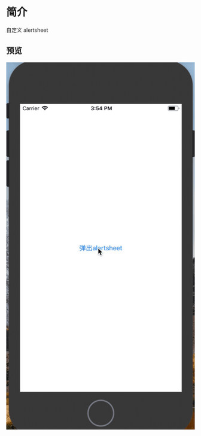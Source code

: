 # 简介

自定义 alertsheet
## 预览

![样式图](https://github.com/chennyhuang/HZAlertSheet/blob/master/screen.gif )
